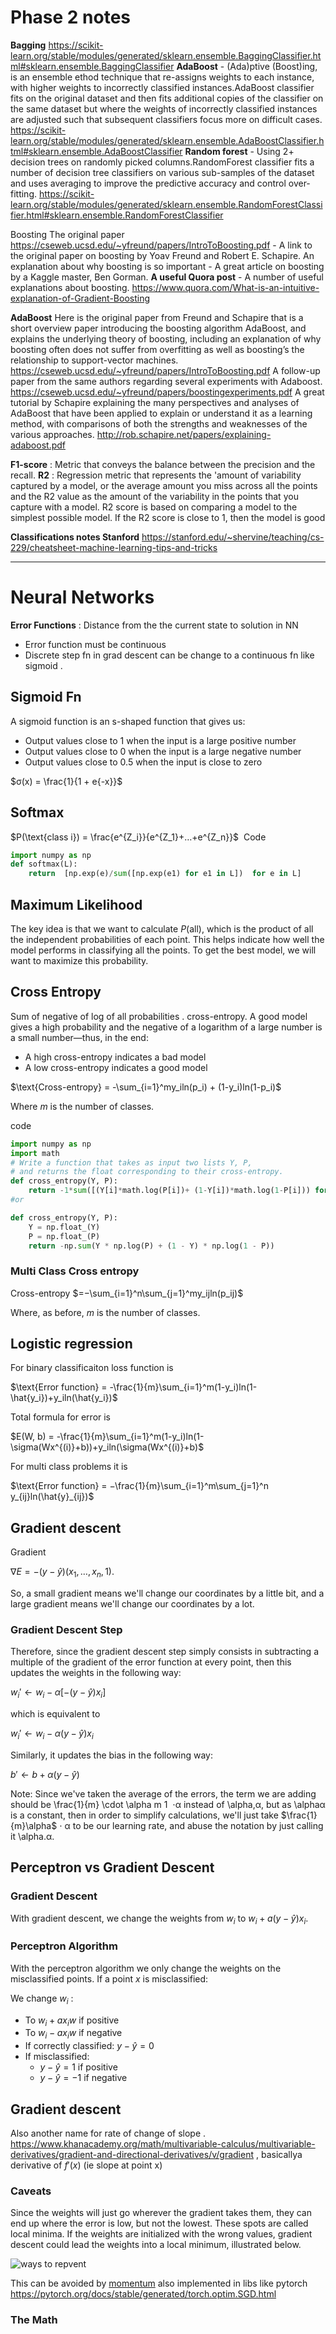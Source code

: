 # Phase 2 notes
**Bagging** https://scikit-learn.org/stable/modules/generated/sklearn.ensemble.BaggingClassifier.html#sklearn.ensemble.BaggingClassifier 
**AdaBoost** - (Ada)ptive (Boost)ing, is an ensemble ethod technique that re-assigns weights to each instance, with higher weights to incorrectly classified instances.AdaBoost classifier fits on the original dataset and then fits additional copies of the classifier on the same dataset but where the weights of incorrectly classified instances are adjusted such that subsequent classifiers focus more on difficult cases. https://scikit-learn.org/stable/modules/generated/sklearn.ensemble.AdaBoostClassifier.html#sklearn.ensemble.AdaBoostClassifier
**Random forest** - Using 2+ decision trees on randomly picked columns.RandomForest classifier fits a number of decision tree classifiers on various sub-samples of the dataset and uses averaging to improve the predictive accuracy and control over-fitting.
 https://scikit-learn.org/stable/modules/generated/sklearn.ensemble.RandomForestClassifier.html#sklearn.ensemble.RandomForestClassifier


Boosting
The original paper https://cseweb.ucsd.edu/~yfreund/papers/IntroToBoosting.pdf - A link to the original paper on boosting by Yoav Freund and Robert E. Schapire.
An explanation about why boosting is so important - A great article on boosting by a Kaggle master, Ben Gorman.
**A useful Quora post** - A number of useful explanations about boosting. https://www.quora.com/What-is-an-intuitive-explanation-of-Gradient-Boosting

**AdaBoost**
Here is the original paper from Freund and Schapire that is a short overview paper introducing the boosting algorithm AdaBoost, and explains the underlying theory of boosting, including an explanation of why boosting often does not suffer from overfitting as well as boosting’s the relationship to support-vector machines. https://cseweb.ucsd.edu/~yfreund/papers/IntroToBoosting.pdf
A follow-up paper from the same authors regarding several experiments with Adaboost. https://cseweb.ucsd.edu/~yfreund/papers/boostingexperiments.pdf
A great tutorial by Schapire explaining the many perspectives and analyses of AdaBoost that have been applied to explain or understand it as a learning method, with comparisons of both the strengths and weaknesses of the various approaches. http://rob.schapire.net/papers/explaining-adaboost.pdf

**F1-score** : Metric that conveys the balance between the precision and the recall.
**R2** : Regression metric that represents the 'amount of variability captured by a model, or the average amount you miss across all the points and the R2 value as the amount of the variability in the points that you capture with a model. R2 score is based on comparing a model to the simplest possible model. If the R2 score is close to 1, then the model is good

**Classifications notes Stanford** https://stanford.edu/~shervine/teaching/cs-229/cheatsheet-machine-learning-tips-and-tricks

*** 

# Neural Networks

**Error Functions** : Distance from the the current state to solution in NN 
- Error function must be continuous 
- Discrete step fn in grad descent can be change to a continuous fn like sigmoid .

## Sigmoid Fn

A sigmoid function is an s-shaped function that gives us:
- Output values close to 1 when the input is a large positive number
- Output values close to 0 when the input is a large negative number
- Output values close to 0.5 when the input is close to zero

$σ(x) = \frac{1}{1 + e{-x}}$
​
 
## Softmax

$P(\text{class i}) = \frac{e^{Z_i}}{e^{Z_1}+…+e^{Z_n}}$
​
Code 

```python
import numpy as np 
def softmax(L):
    return  [np.exp(e)/sum([np.exp(e1) for e1 in L])  for e in L]
```
 
## Maximum Likelihood 
​The key idea is that we want to calculate $P(\text{all})$, which is the product of all the independent probabilities of each point. This helps indicate how well the model performs in classifying all the points. To get the best model, we will want to maximize this probability.

## Cross Entropy
Sum of negative of log of all probabilities . cross-entropy. A good model gives a high probability and the negative of a logarithm of a large number is a small number—thus, in the end:

- A high cross-entropy indicates a bad model
- A low cross-entropy indicates a good model

$\text{Cross-entropy} = -\sum_{i=1}^my_iln(p_i) + (1-y_i)ln(1-p_i)$  

Where $m$ is the number of classes.

code 
```python
import numpy as np
import math
# Write a function that takes as input two lists Y, P,
# and returns the float corresponding to their cross-entropy.
def cross_entropy(Y, P):
    return -1*sum([(Y[i]*math.log(P[i])+ (1-Y[i])*math.log(1-P[i])) for i in range(len(Y)) ])
#or

def cross_entropy(Y, P):
    Y = np.float_(Y)
    P = np.float_(P)
    return -np.sum(Y * np.log(P) + (1 - Y) * np.log(1 - P))
```    
### Multi Class Cross entropy

Cross-entropy $=−\sum_{i=1}^n\sum_{j=1}^my_ijln(p_ij)$

Where, as before, $m$ is the number of classes.

## Logistic regression
For binary classificaiton loss function is

$\text{Error function} = -\frac{1}{m}\sum_{i=1}^m(1-y_i)ln(1-\hat{y_i})+y_iln(\hat{y_i})$

Total formula for error is

$E(W, b) = -\frac{1}{m}\sum_{i=1}^m(1-y_i)ln(1-\sigma(Wx^{(i)}+b))+y_iln(\sigma(Wx^{(i)}+b)$

For multi class problems it is 

$\text{Error function} = −\frac{1}{m}\sum_{i=1}^m\sum_{j=1}^n y_{ij}ln(\hat{y}_{ij})$

## Gradient descent
Gradient

$∇E=−(y−\hat{y})(x_1,…,x_n ,1)$.

So, a small gradient means we'll change our coordinates by a little bit, and a large gradient means we'll change our coordinates by a lot.

### Gradient Descent Step

Therefore, since the gradient descent step simply consists in subtracting a multiple of the gradient of the error function at every point, then this updates the weights in the following way:

$w_i' ← w_i - \alpha[-(y-\hat{y})x_i]$

which is equivalent to

$w_i' ← w_i - \alpha(y-\hat{y})x_i$

Similarly, it updates the bias in the following way:

$b' ← b + \alpha(y-\hat{y})$

Note: Since we've taken the average of the errors, the term we are adding should be \frac{1}{m} \cdot \alpha 
m
1
​
 ⋅α instead of \alpha,α, but as \alphaα is a constant, then in order to simplify calculations, we'll just take $\frac{1}{m}\alpha$
 ⋅ α to be our learning rate, and abuse the notation by just calling it \alpha.α.

 ## Perceptron vs Gradient Descent

### Gradient Descent
With gradient descent, we change the weights from $w_i$  to $w_i +a(y-\hat{y})x_i$.

### Perceptron Algorithm
With the perceptron algorithm we only change the weights on the misclassified points. If a point $x$ is misclassified:

We change $w_i$ :
- To $w_i +ax_iw$ if positive
- To $w_i -ax_iw$ if negative
-  If correctly classified: $y-\hat{y}=0$
- If misclassified:
    - $y-\hat{y}=1$ if positive
    - $y-\hat{y}=-1$ if negative

## Gradient descent
Also another name for rate of change of slope . https://www.khanacademy.org/math/multivariable-calculus/multivariable-derivatives/gradient-and-directional-derivatives/v/gradient , basicallya derivative of $f'(x)$ (ie slope at point x)

### Caveats
Since the weights will just go wherever the gradient takes them, they can end up where the error is low, but not the lowest. These spots are called local minima. If the weights are initialized with the wrong values, gradient descent could lead the weights into a local minimum, illustrated below.

![ways to repvent](https://video.udacity-data.com/topher/2017/January/587c5ebd_local-minima/local-minima.png)

This can be avoided by [momentum](https://distill.pub/2017/momentum/) also implemented in libs like pytorch https://pytorch.org/docs/stable/generated/torch.optim.SGD.html

### The Math